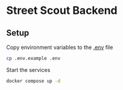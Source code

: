 # Street Scout Backend


## Setup

Copy environment variables to the [.env](.env) file

```bash
cp .env.example .env
```

Start the services

```bash
docker compose up -d
```